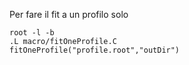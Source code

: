 Per fare il fit a un profilo solo

```
root -l -b
.L macro/fitOneProfile.C
fitOneProfile("profile.root","outDir")
```

